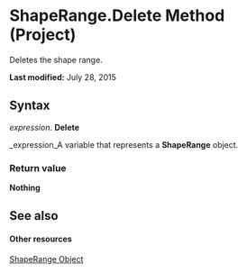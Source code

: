 
# ShapeRange.Delete Method (Project)
Deletes the shape range.

 **Last modified:** July 28, 2015


## Syntax

 _expression_. **Delete**

 _expression_A variable that represents a  **ShapeRange** object.


### Return value

 **Nothing**


## See also


#### Other resources


 [ShapeRange Object](315031aa-4b8c-424b-26e7-ce15897beb05.md)
